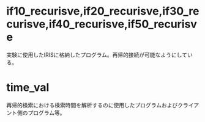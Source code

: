 # if10_recurisve,if20_recurisve,if30_recurisve,if40_recurisve,if50_recurisve
実験に使用したIRISに格納したプログラム。再帰的接続が可能なようにしている。

# time_val
再帰的検索における検索時間を解析するのに使用したプログラムおよびクライアント側のプログラム等。
